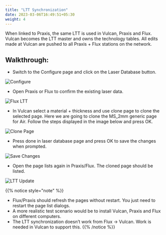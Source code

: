 ```yaml
---
title: "LTT Synchronization"
date: 2023-03-06T16:49:51+05:30
weight: 4
---
```


When linked to Praxis, the same LTT is used in Vulcan, Praxis and Flux. Vulcan becomes the LTT master and owns the technology tables. All edits made at Vulcan are pushed to all Praxis + Flux stations on the network. 

## Walkthrough:

* Switch to the Configure page and click on the Laser Database button.

![Configure](/images/Configure.png)

* Open Praxis or Flux to confirm the existing laser data.

![Flux LTT](/images/FluxLTT.png)

* In Vulcan select a material + thickness and use clone page to clone the selected page. Here we are going to clone the MS_2mm generic page for Air. Follow the steps displayed in the image below and press OK.

![Clone Page](/images/ClonePage.png)

* Press done in laser database page and press OK to save the changes when prompted.

![Save Changes](/images/SaveChanges.png)

* Open the page lists again in Praxis/Flux. The cloned page should be listed.

![LTT Update](/images/LTTUpdate.png)

{{% notice style="note" %}}
* Flux/Praxis should refresh the pages without restart. You just need to restart the page list dialogs.
* A more realistic test scenario would be to install Vulcan, Praxis and Flux on different computers.
* The LTT synchronization doesn’t work from Flux → Vulcan. Work is needed in Vulcan to support this.
{{% /notice %}}

